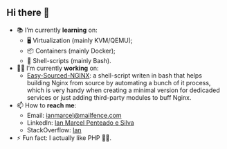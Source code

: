 ## Hi there 👋

- 📚️ I’m currently **learning** on:
  - 🖥️ Virtualization (mainly KVM/QEMU); 
  - 📦️ Containers (mainly Docker);
  - 📜️ Shell-scripts (mainly Bash).
- 🧑‍🏭️ I’m currently **working** on:
  - [Easy-Sourced-NGINX](https://github.com/Ian-Marcel/Easy-Sourced-NGINX): a shell-script writen in bash that helps building Nginx from source by automating a bunch of it process, which is very handy when creating a minimal version for dedicaded services or just adding third-party modules to buff Nginx.
- 📫 How to **reach me**:
	- Email: [ianmarcel@mailfence.com](mailto:ianmarcel@mailfence.com)
	- LinkedIn: [Ian Marcel Penteado e Silva](https://www.linkedin.com/in/ian-marcel-penteado/)
	- StackOverflow: [Ian](https://stackoverflow.com/users/23581034/ian)
- ⚡ Fun fact: I actually like PHP 💞️🐘️.

<!--

Here are some ideas to get you started:
- 👯 I’m looking to collaborate on ...
- 🤔 I’m looking for help with ...
- 💬 Ask me about ...

- 😄 Pronouns: ...
-->
	
